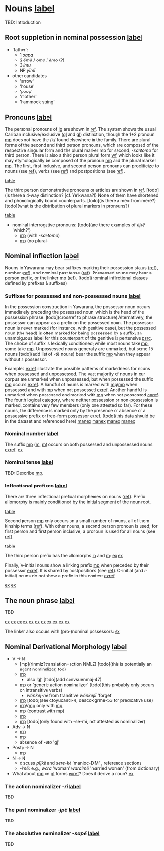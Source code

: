 # Nouns [label](nouns)
TBD: Introduction

## Root suppletion in nominal possession [label](sec:irregnouns)
* 'father':
    * 1 *papa*
    * 2 _ëmë_ / _omo_ / _ëmo_ (?)
    * 3 _imu_
    * NP _yïmï_
* other candidates:
    * 'arrow'
    * 'house'
    * 'poop'
    * 'mother'
    * 'hammock string'

## Pronouns [label](sec:pronouns)
The personal pronouns of [lg](yab) are shown in [ref](tab:pronouns).
The system shows the usual Cariban inclusive/exclusive ([gl](1+2) and [gl](1+3)) distinction, though the 1+2 pronoun [mp](ejne-1-2pro?nt) does not have the /k/ found elsewhere in the family.
There are plural forms of the second and third person pronouns, which are composed of the respective singular form and the plural marker [mp](kontomopl?nt) for second, _-santomo_ for third person.
There is also a third person plural form [wf](tajne-3-pl?nt), which looks like it may etymologically be composed of the pronoun [mp](tewi-3pro?nt) and the plural marker [mp](jnepl?nt).
The first, first inclusive, and second person pronouns can procliticize to nouns (see [ref](sec:nounphrase)), verbs (see [ref](simpleverb)) and postpositions (see [ref](sec:postp-phrase)).

[table](pronouns)

The third person demonstrative pronouns or articles are shown in [ref](tab:pronouns3). [todo](is there a 4‑way distinction? [cf. Ye’kwana?])
None of them have shortened and phonologically bound counterparts. [todo](is there a më= from mërë?)
[todo](what is the distribution of plural markers in pronouns?)

[table](pronouns3)

* nominal interrogative pronouns: [todo](are there examples of _ëjkë_ 'which?')
    * [mp](aniki-who) (with _-santomo_)
    * [mp](ati-what) (no plural)

## Nominal inflection [label](sec:nouninfl)
Nouns in Yawarana may bear suffixes marking their possession status ([ref](sec:nounposssuf)), number ([ref](sec:nominalnumber)), and nominal past tense ([ref](sec:nominaltense)).
Possessed nouns may bear a person prefix, or the linker [mp](ylk?nt) ([ref](sec:nominalperson)). [todo](nominal inflectional classes defined by prefixes & suffixes)

### Suffixes for possessed and non-possessed nouns [label](sec:nounposssuf)
In the possession construction in Yawarana, the possessor noun occurs immediately preceding the possessed noun, which is the head of the possession phrase. [todo](crossref to phrase structure)
Alternatively, the possessor can appear as a prefix on the possessed noun.
The possessor noun is never marked (for instance, with genitive case), but the possessed noun (the head) is often marked for being possessed by a suffix; an unambiguous label for this counterpart of the genitive is pertensive [psrc](dixon2010basic).
The choice of suffix is lexically conditioned; while most nouns take [mp](rupert), some take [mp](tipert?nt).
Unpossessed nouns generally are unmarked, but some 15 nouns [todo](add list of -të nouns) bear the suffix [mp](tenpert) when they appear without a possessor. 

Examples [exref](onlypossessed?end=unsuffixednouns) illustrate the possible patterns of markedness for nouns when possessed and unpossessed.
The vast majority of nouns in our corpus are unmarked when unpossessed, but when possessed the suffix [mp](rupert) occurs [exref](onlypossessed).
A handful of nouns is marked with [mp](rupert?nt)/[mp](tipert) when possessed and with [mp](tenpert) when not possessed [exref](diffpossessed).
Another handful is unmarked when possessed and marked with [mp](tenpert) when not possessed [exref](suffunpossessed).
The fourth logical category, where neither possession or non-possession is marked, contains very few members (only one attested so far).
For these nouns, the difference is marked only by the presence or absence of a possessive prefix or free-form possessor [exref](unsuffixednouns).
[todo](this data should be in the dataset and referenced here)
[manex](onlypossessed)
[manex](diffpossessed)
[manex](suffunpossessed)
[manex](unsuffixednouns)

### Nominal number [label](sec:nominalnumber)
The suffix [mp](tomopl?nt) ([m](tompl?nt), [m](tonpl?nt)) occurs on both possessed and unpossessed nouns [exref](tomonouns).
[ex](conv1stenc-123,histpajirdi-131?example_id=tomonouns)

### Nominal tense [label](sec:nominaltense)
TBD: Describe [mp](jpepst).

### Inflectional prefixes [label](sec:nominalperson)
There are three inflectional prefixal morphemes on nouns ([ref](tab:possprefixes)).
Prefix allomorphy is mainly conditioned by the initial segment of the noun root.

[table](possprefixes)

Second person [mp](a2?nt) only occurs on a small number of nouns, all of them kinship terms ([ref](tab:a2)).
With other nouns, a second person pronoun is used; for first person and first person inclusive, a pronoun is used for all nouns (see [ref](sec:nounphrase)).

[table](a2)

The third person prefix has the allomorphs [m](i31?nt) and [m](it3?nt):
[ex](convfemgrme-304)
[ex](ctowaru-52)

Finally, V-initial nouns show a linking prefix [mp](ylk?nt) when preceded by their possessor [exref](convcosnoind-126).
It is shared by postpositions (see [ref](postp)).
C-initial (and *i*-initial) nouns do not show a prefix in this context [exref](no-y).

[ex](convcosnoind-126)
[ex](convamgu-246,convfemgrme-48?example_id=no-y)

## The noun phrase [label](sec:nounphrase)
TBD

[ex](convrisamaj-28)
[ex](ctorat-46)
[ex](histyarirdi-437)
[ex](desccasmaj-38)
[ex](histpajirdi-270)
[ex](convfemgrme-60)
[ex](ctorat-19?example_id=lastex)
[ex](convfemgrme-260)
[ex](histyarirdi-893)
[ex](histgrme-29)
[ex](histpajirdi-237)

The linker also occurs with (pro-)nominal possessors:
[ex](convcosnoind-52)

## Nominal Derivational Morphology [label](sec:nounderiv)
* V → N
    * [mp](rinmlz?translation=action NMLZ) [todo](this is potentially an agent nominalizer, too)
    * [mp](jpenmlz) 
        * also ‘[gl](PST.ABS.nmlz)’ [todo](add convsuenmaj-47)
    * [mp](neinf) or ‘generic action nominalizer’ [todo](this probably only occurs on intransitive verbs)
        * _wënkej-në_ from transitive _wënkepï_ 'forget'
    * [mp](ninmlz) [todo](see ctoyucairdi-4, descokigrme-53 for predicative use)
    * [mp](nnmlzpre?nt)V[mp](rinmlz?nt) only with [mp](yeme-eat-fruits-eggs-soup)
    * [mp](sapenmlz) (contrast with [mp](jpenmlz)) 
    * [mp](toponmlz)
    * [mp](pininmlz) [todo](only found with -se-mï, not attested as nominalizer)
* Adv → N 
    * [mp](minmlz)
    * [mp](anonmlz)
    * absence of _-ato_ '[gl](nmlz)'
* Postp → N
    * [mp](anonmlz)
* N → N
    * discuss _pïjkë_ and _sere-kë_ 'manioc-DIM' , reference sections
    * _-imë_: e.g., _wara_ 'woman' _waraimë_ 'married woman' (from dictionary)
* What about [mp](jpenmlz) on [gl](ad) forms [exref](histyarirdi-592)? Does it derive a noun?
[ex](histyarirdi-592)


### The action nominalizer _-ri_ [label](sec:rinmlz)
TBD

### The past nominalizer _-jpë_ [label](sec:jpenmlz)
TBD

### The absolutive nominalizer _-sapë_ [label](sec:sapenmlz)
TBD